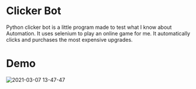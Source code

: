 # Clicker Bot

Python clicker bot is a little program made to test what I know about Automation. It uses selenium to play an online game for me. It automatically clicks and purchases the most expensive upgrades.

# Demo

![2021-03-07 13-47-47](https://user-images.githubusercontent.com/64027381/110240553-d3a54d80-7f4c-11eb-9a5f-48d1a241bf87.gif)

